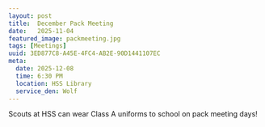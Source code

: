 ```yaml
---
layout: post
title:  December Pack Meeting
date:   2025-11-04
featured_image: packmeeting.jpg
tags: [Meetings]
uuid: 3ED877C8-A45E-4FC4-AB2E-90D1441107EC
meta:
  date: 2025-12-08
  time: 6:30 PM
  location: HSS Library
  service_den: Wolf
---
```


Scouts at HSS can wear Class A uniforms to school on pack meeting days!
